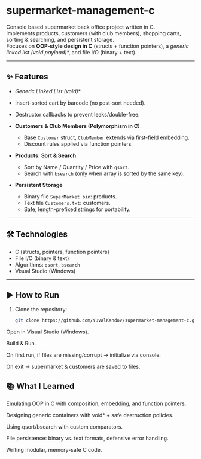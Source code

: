 # supermarket-management-c
Console based supermarket back office project written in C.  
Implements products, customers (with club members), shopping carts, sorting & searching, and persistent storage.  
Focuses on **OOP-style design in C** (structs + function pointers), a **generic linked list (void* payload)**, and file I/O (binary + text).  

---

## ✨ Features
  - **Generic Linked List (void*)**
  - Insert-sorted cart by barcode (no post-sort needed).  
  - Destructor callbacks to prevent leaks/double-free.  

- **Customers & Club Members (Polymorphism in C)**  
  - Base `Customer` struct, `ClubMember` extends via first-field embedding.  
  - Discount rules applied via function pointers.  

- **Products: Sort & Search**  
  - Sort by Name / Quantity / Price with `qsort`.  
  - Search with `bsearch` (only when array is sorted by the same key).  

- **Persistent Storage**  
  - Binary file `SuperMarket.bin`: products.  
  - Text file `Customers.txt`: customers.  
  - Safe, length-prefixed strings for portability.  

---

## 🛠️ Technologies
- C (structs, pointers, function pointers)  
- File I/O (binary & text)  
- Algorithms: `qsort`, `bsearch`  
- Visual Studio (Windows)  

---

## ▶️ How to Run
1. Clone the repository:
   ```bash
   git clone https://github.com/YuvalKandov/supermarket-management-c.git
Open in Visual Studio (Windows).

Build & Run.

On first run, if files are missing/corrupt → initialize via console.

On exit → supermarket & customers are saved to files.

## 📚 What I Learned
Emulating OOP in C with composition, embedding, and function pointers.

Designing generic containers with void* + safe destruction policies.

Using qsort/bsearch with custom comparators.

File persistence: binary vs. text formats, defensive error handling.

Writing modular, memory-safe C code.
